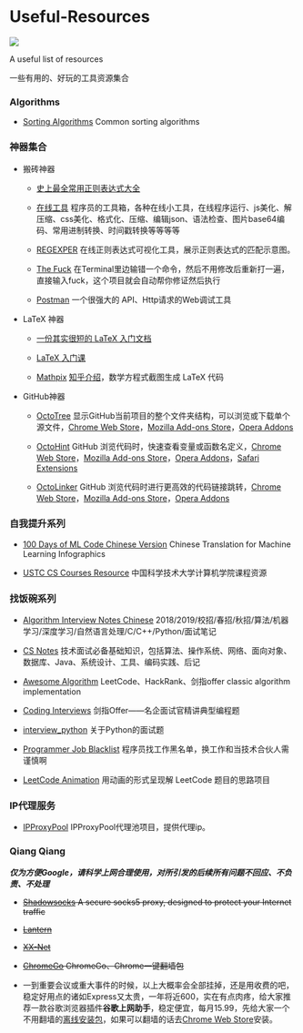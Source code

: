 # Useful-Resources
[![](https://img.shields.io/badge/update-anytime-success.svg)](https://github.com/jia-zh/NLP-Resources)
  
A useful list of resources
  
一些有用的、好玩的工具资源集合
  
### Algorithms

- [Sorting Algorithms](https://github.com/jia-zh/Sorting-Algorithms) Common sorting algorithms

  
### 神器集合

- 搬砖神器
  
  - [史上最全常用正则表达式大全](https://www.cnblogs.com/fozero/p/7868687.html)

  - [在线工具](https://tool.lu/) 程序员的工具箱，各种在线小工具，在线程序运行、js美化、解压缩、css美化、格式化、压缩、编辑json、语法检查、图片base64编码、常用进制转换、时间戳转换等等等等

  - [REGEXPER](https://regexper.com/#%5Ba-z%5D*%28%5Cd%7B4%7D%28%5CD%2B%29%29) 在线正则表达式可视化工具，展示正则表达式的匹配示意图。
  
  - [The Fuck](https://github.com/nvbn/thefuck) 在Terminal里边输错一个命令，然后不用修改后重新打一遍，直接输入fuck，这个项目就会自动帮你修证然后执行

  - [Postman](https://www.getpostman.com/) 一个很强大的 API、Http请求的Web调试工具
      
- LaTeX 神器
  
  - [一份其实很短的 LaTeX 入门文档](https://liam.page/2014/09/08/latex-introduction/)
  
  - [LaTeX 入门课](https://zhuanlan.zhihu.com/jeldor-latex)
  
  - [Mathpix](https://mathpix.com/) [知乎介绍](https://zhuanlan.zhihu.com/p/48077774)，数学方程式截图生成 LaTeX 代码

- GitHub神器
  
  - [OctoTree](https://github.com/ovity/octotree) 显示GitHub当前项目的整个文件夹结构，可以浏览或下载单个源文件，[Chrome Web Store](https://chrome.google.com/webstore/detail/octotree/bkhaagjahfmjljalopjnoealnfndnagc)，[Mozilla Add-ons Store](https://addons.mozilla.org/en-US/firefox/addon/octotree/)，[Opera Addons](https://addons.opera.com/en/extensions/details/octotree/)
   
  - [OctoHint](https://github.com/pd4d10/octohint) GitHub 浏览代码时，快速查看变量或函数名定义，[Chrome Web Store](https://chrome.google.com/webstore/detail/octohint/hbkpjkfdheainjkkebeoofkpgddnnbpk)，[Mozilla Add-ons Store](https://github.com/pd4d10/octohint/issues/24#issuecomment-450467200)，[Opera Addons](https://addons.opera.com/en/extensions/details/install-chrome-extensions/)，[Safari Extensions](https://safari-extensions.apple.com/details/?id=com.pd4d10.octohint-2FFP8Y4P2A)

  - [OctoLinker](https://github.com/OctoLinker/OctoLinker) GitHub 浏览代码时进行更高效的代码链接跳转，[Chrome Web Store](https://chrome.google.com/webstore/detail/octolinker/jlmafbaeoofdegohdhinkhilhclaklkp)，[Mozilla Add-ons Store](https://addons.mozilla.org/en-US/firefox/addon/octolinker/)，[Opera Addons](https://addons.opera.com/en/extensions/details/octolinker/)
  
  
### 自我提升系列

- [100 Days of ML Code Chinese Version](https://github.com/Avik-Jain/100-Days-of-ML-Code-Chinese-Version) Chinese Translation for Machine Learning Infographics

- [USTC CS Courses Resource](https://github.com/mbinary/USTC-CS-Courses-Resource) 中国科学技术大学计算机学院课程资源
  
### 找饭碗系列
  
- [Algorithm Interview Notes Chinese](https://github.com/imhuay/Algorithm_Interview_Notes-Chinese) 2018/2019/校招/春招/秋招/算法/机器学习/深度学习/自然语言处理/C/C++/Python/面试笔记
  
- [CS Notes](https://github.com/CyC2018/CS-Notes) 技术面试必备基础知识，包括算法、操作系统、网络、面向对象、数据库、Java、系统设计、工具、编码实践、后记   
  
- [Awesome Algorithm](https://github.com/apachecn/awesome-algorithm) LeetCode、HackRank、剑指offer classic algorithm implementation
  
- [Coding Interviews](https://github.com/gatieme/CodingInterviews) 剑指Offer——名企面试官精讲典型编程题

- [interview_python](https://github.com/taizilongxu/interview_python) 关于Python的面试题

- [Programmer Job Blacklist](https://github.com/shengxinjing/programmer-job-blacklist) 程序员找工作黑名单，换工作和当技术合伙人需谨慎啊

- [LeetCode Animation](https://github.com/MisterBooo/LeetCodeAnimation) 用动画的形式呈现解 LeetCode 题目的思路项目
  
### IP代理服务
- [IPProxyPool](https://github.com/qiyeboy/IPProxyPool) IPProxyPool代理池项目，提供代理ip。

### Qiang Qiang	
***仅为方便Google，请科学上网合理使用，对所引发的后续所有问题不回应、不负责、不处理***	

 - ~~[Shadowsocks](https://github.com/shadowsocks) A secure socks5 proxy, designed to protect your Internet traffic~~	

 - ~~[Lantern](https://github.com/getlantern)~~

 - ~~[XX-Net](https://github.com/XX-net)~~	

 - ~~[ChromeGo](https://github.com/bannedbook/fanqiang/wiki/Chrome%E4%B8%80%E9%94%AE%E7%BF%BB%E5%A2%99%E5%8C%85) ChromeGo、Chrome一键翻墙包~~	
 - 一到重要会议或重大事件的时候，以上大概率会全部挂掉，还是用收费的吧，稳定好用点的诸如Express又太贵，一年将近600，实在有点肉疼，给大家推荐一款谷歌浏览器插件**谷歌上网助手**，稳定便宜，每月15.99，先给大家一个不用翻墙的[离线安装包](http://www.lanfanshu.cn/webstore/detail/%E8%B0%B7%E6%AD%8C%E4%B8%8A%E7%BD%91%E5%8A%A9%E6%89%8B/nonmafimegllfoonjgplbabhmgfanaka#download)，如果可以翻墙的话去[Chrome Web Store](https://chrome.google.com/webstore/detail/%E8%B0%B7%E6%AD%8C%E4%B8%8A%E7%BD%91%E5%8A%A9%E6%89%8B/nonmafimegllfoonjgplbabhmgfanaka)安装。


